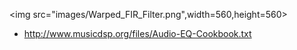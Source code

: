 <img src="images/Warped_FIR_Filter.png",width=560,height=560>

- http://www.musicdsp.org/files/Audio-EQ-Cookbook.txt
